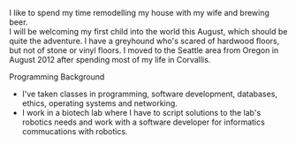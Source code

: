 I like to spend my time remodelling my house with my wife and brewing beer.  
I will be welcoming my first child into the world this August, which should be quite the adventure.
I have a greyhound who's scared of hardwood floors, but not of stone or vinyl floors.
I moved to the Seattle area from Oregon in August 2012 after spending most of my life in Corvallis.

Programming Background
* I've taken classes in programming, software development, databases, ethics, operating systems and networking.
* I work in a biotech lab where I have to script solutions to the lab's robotics needs and work with a software developer for informatics commucations with robotics.
